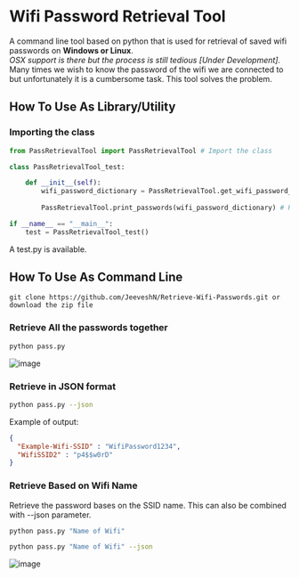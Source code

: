 # Wifi Password Retrieval Tool
A command line tool based on python that is used for retrieval of saved wifi passwords on **Windows or Linux**.  
*OSX support is there but the process is still tedious [Under Development].*  
Many times we wish to know the password of the wifi we are connected to but unfortunately it is a cumbersome task. This tool solves the problem.

## How To Use As Library/Utility

### Importing the class
```python
from PassRetrievalTool import PassRetrievalTool # Import the class

class PassRetrievalTool_test:

    def __init__(self):
        wifi_password_dictionary = PassRetrievalTool.get_wifi_password_dictionary() # Call the static method get_wifi_password_dictionary() and save it
        
        PassRetrievalTool.print_passwords(wifi_password_dictionary) # Print them or do whatever you want.

if __name__ == "__main__":
    test = PassRetrievalTool_test()
```
A test.py is available.
## How To Use As Command Line
```
git clone https://github.com/JeeveshN/Retrieve-Wifi-Passwords.git or download the zip file
```
### Retrieve All the passwords together
```bash
python pass.py
```
![image](https://media.giphy.com/media/hoJvidbWg5vUs/giphy.gif)
### Retrieve in JSON format
```bash
python pass.py --json
```
Example of output:
```json
{
  "Example-Wifi-SSID" : "WifiPassword1234",
  "WifiSSID2" : "p4$$w0rD"
}

```


### Retrieve Based on Wifi Name 
Retrieve the password bases on the SSID name. This can also be combined with --json parameter.
```bash
python pass.py "Name of Wifi"
```
```bash
python pass.py "Name of Wifi" --json
```
![image](https://media.giphy.com/media/1xVcTBzWdBTDa/giphy.gif)


